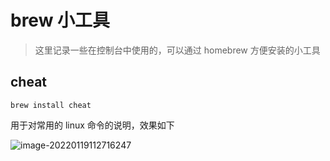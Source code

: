 # brew 小工具

> 这里记录一些在控制台中使用的，可以通过 homebrew 方便安装的小工具

## cheat

`brew install cheat`

用于对常用的 linux 命令的说明，效果如下

![image-20220119112716247](https://liaoyk-markdown.oss-cn-hangzhou.aliyuncs.com/markdownImg/image-20220119112716247.png?x-oss-process=image/resize,w_600,m_lfit)  